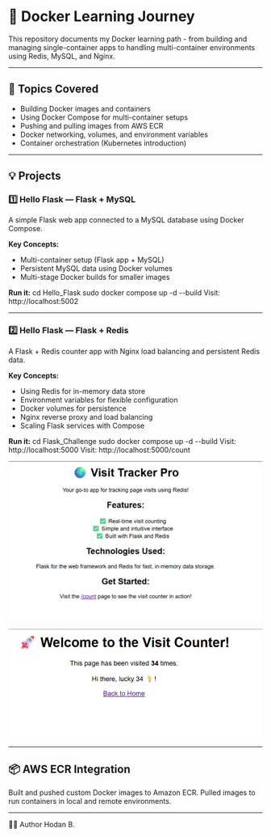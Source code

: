 # 🐳 Docker Learning Journey

This repository documents my Docker learning path - from building and managing single-container apps to handling multi-container environments using Redis, MySQL, and Nginx.

---

## 🧠 Topics Covered
- Building Docker images and containers  
- Using Docker Compose for multi-container setups  
- Pushing and pulling images from AWS ECR  
- Docker networking, volumes, and environment variables  
- Container orchestration (Kubernetes introduction)

---

## 💡 Projects

### 1️⃣ Hello Flask — Flask + MySQL
A simple Flask web app connected to a MySQL database using Docker Compose.

**Key Concepts:**
- Multi-container setup (Flask app + MySQL)
- Persistent MySQL data using Docker volumes
- Multi-stage Docker builds for smaller images

**Run it:**
cd Hello_Flask
sudo docker compose up -d --build 
Visit: http://localhost:5002

---

### 2️⃣ Hello Flask — Flask + Redis
A Flask + Redis counter app with Nginx load balancing and persistent Redis data.

**Key Concepts:**
- Using Redis for in-memory data store
- Environment variables for flexible configuration
- Docker volumes for persistence
- Nginx reverse proxy and load balancing
- Scaling Flask services with Compose

**Run it:**
cd Flask_Challenge
sudo docker compose up -d --build
Visit: http://localhost:5000
Visit: http://localhost:5000/count

![Flask application welcome page displaying Hello World text on a clean white background with minimal styling](image.png)

![Redis counter page showing visit count number centered on a white background with simple typography](image-1.png)

---

## 📦 AWS ECR Integration
Built and pushed custom Docker images to Amazon ECR.
Pulled images to run containers in local and remote environments.

---

👩‍💻 Author
Hodan B.
